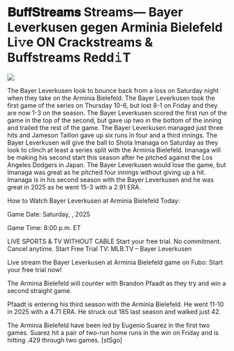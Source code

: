 # 𝐁𝐮𝐟𝐟𝐒𝐭𝐫𝐞𝐚𝐦𝐬 Streams— Bayer Leverkusen gegen Arminia Bielefeld Li𝚟e ON Crackstreams & Buffstreams Redd𝚒T  
  
  
[![](https://i.imgur.com/qSNzIqt.png)](https://movie.rssnews.media/cveZIaiVU.php)  
  
The Bayer Leverkusen look to bounce back from a loss on Saturday night when they take on the Arminia Bielefeld. The Bayer Leverkusen took the first game of the series on Thursday 10-6, but lost 8-1 on Friday and they are now 1-3 on the season. The Bayer Leverkusen scored the first run of the game in the top of the second, but gave up two in the bottom of the inning and trailed the rest of the game. The Bayer Leverkusen managed just three hits and Jameson Taillon gave up six runs in four and a third innings. The Bayer Leverkusen will give the ball to Shota Imanaga on Saturday as they look to clinch at least a series split with the Arminia Bielefeld. Imanaga will be making his second start this season after he pitched against the Los Angeles Dodgers in Japan. The Bayer Leverkusen would lose the game, but Imanaga was great as he pitched four innings without giving up a hit. Imanaga is in his second season with the Bayer Leverkusen and he was great in 2025 as he went 15-3 with a 2.91 ERA.

How to Watch Bayer Leverkusen at Arminia Bielefeld Today:

Game Date: Saturday, , 2025

Game Time: 8:00 p.m. ET

LIVE SPORTS & TV WITHOUT CABLE
Start your free trial. No commitment. Cancel anytime.
Start Free Trial
TV: MLB.TV – Bayer Leverkusen

Live stream the Bayer Leverkusen at Arminia Bielefeld game on Fubo: Start your free trial now!

The Arminia Bielefeld will counter with Brandon Pfaadt as they try and win a second straight game.

Pfaadt is entering his third season with the Arminia Bielefeld. He went 11-10 in 2025 with a 4.71 ERA. He struck out 185 last season and walked just 42.

The Arminia Bielefeld have been led by Eugenio Suarez in the first two games. Suarez hit a pair of two-run home runs in the win on Friday and is hitting .429 through two games. [stSgo]